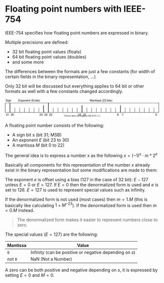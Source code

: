 # Floating point numbers with IEEE-754

IEEE-754 specifies how floating point numbers are expressed in binary.

Multiple precisions are defined:
- 32 bit floating point values (floats)
- 64 bit floating point values (doubles)
- and some more

The differences between the formats are just a few constants (for width of certain fields in the binary representation, ...)

Only 32 bit will be discussed but everything applies to 64 bit or other formats as well with a few constants changed accordingly.

![binary representation of 32 bit floating point number](../assets/lti/floating-point-numbers.svg)

A floating point number consists of the following:
- A sign bit $s$ (bit 31; MSB)
- An exponent $E$ (bit 23 to 30)
- A mantissa $M$ (bit 0 to 22) 

The general idea is to express a number $x$ as the following $x = (-1)^s \cdot m * 2^e$

Basically all components for this representation of the number $x$ already exist in the binary representation but some modifications are made to them:

The exponent $e$ is offset using a bias (127 in the case of 32 bit): $E - 127$ unless $E=0$ or $E=127$.
If $E=0$ then the denormalized form is used and $e$ is set to $126$.
$E=127$ is used to represent special values such as infinity.

If the denormalized form is not used (most cases) then $m = 1.M$ (this is basically like calculating $1 + M^{-23}$).
If the denormalized form is used then $m = 0.M$ instead.

> The denormalized form makes it easier to represent numbers close to zero.

The special values ($E=127$) are the following:

| Mantissa | Value                                                   |
| -------- | ------------------------------------------------------- |
|     `0`  | Infinity (can be positive or negative depending on $s$) |
| not `0`  | NaN (Not a Number)                                      |

A zero can be both positive and negative depending on $s$, it is expressed by setting $E=0$ and $M=0$.

